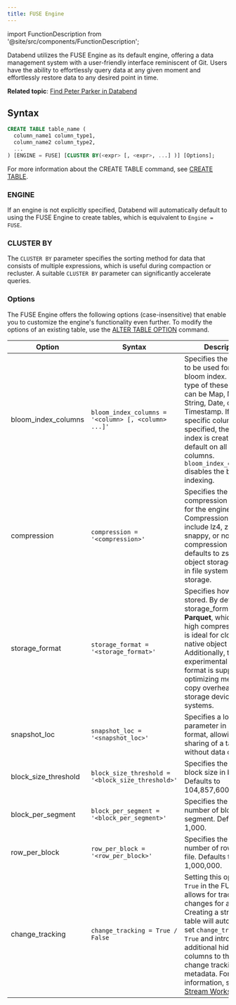 ```yaml
---
title: FUSE Engine
---
```

import FunctionDescription from '@site/src/components/FunctionDescription';

<FunctionDescription description="Introduced or updated: v1.2.223"/>

Databend utilizes the FUSE Engine as its default engine, offering a data management system with a user-friendly interface reminiscent of Git. Users have the ability to effortlessly query data at any given moment and effortlessly restore data to any desired point in time.

**Related topic**: [Find Peter Parker in Databend](https://www.databend.com/blog/time-travel)

## Syntax

```sql
CREATE TABLE table_name (
  column_name1 column_type1,
  column_name2 column_type2,
  ...
) [ENGINE = FUSE] [CLUSTER BY(<expr> [, <expr>, ...] )] [Options];
```

For more information about the CREATE TABLE command, see [CREATE TABLE](../../10-sql-commands/00-ddl/01-table/10-ddl-create-table.md).

### ENGINE

If an engine is not explicitly specified, Databend will automatically default to using the FUSE Engine to create tables, which is equivalent to `Engine = FUSE`.

### CLUSTER BY

The `CLUSTER BY` parameter specifies the sorting method for data that consists of multiple expressions, which is useful during compaction or recluster. A suitable `CLUSTER BY` parameter can significantly accelerate queries.

### Options

The FUSE Engine offers the following options (case-insensitive) that enable you to customize the engine's functionality even further. To modify the options of an existing table, use the [ALTER TABLE OPTION](../../10-sql-commands/00-ddl/01-table/90-alter-table-option.md) command.

| Option               	| Syntax                                              	| Description                                                                                                                                                                                                                                                                                           	|
|----------------------	|-----------------------------------------------------	|-------------------------------------------------------------------------------------------------------------------------------------------------------------------------------------------------------------------------------------------------------------------------------------------------------	|
| bloom_index_columns  	| `bloom_index_columns = '<column> [, <column> ...]'` 	| Specifies the columns to be used for the bloom index. The data type of these columns can be Map, Number, String, Date, or Timestamp. If no specific columns are specified, the bloom index is created by default on all supported columns. `bloom_index_columns=''` disables the bloom indexing.                                                            	|
| compression          	| `compression = '<compression>'`                     	| Specifies the compression method for the engine. Compression options include lz4, zstd, snappy, or none. The compression method defaults to zstd in object storage and lz4 in file system (fs) storage.                                                                                               	|
| storage_format       	| `storage_format = '<storage_format>'`               	| Specifies how data is stored. By default, the storage_format is set to **Parquet**, which offers high compression and is ideal for cloud-native object storage. Additionally, the experimental **Native** format is supported, optimizing memory copy overhead for storage devices like file systems. 	|
| snapshot_loc         	| `snapshot_loc = '<snapshot_loc>'`                   	| Specifies a location parameter in string format, allowing easy sharing of a table without data copy.                                                                                                                                                                                                  	|
| block_size_threshold 	| `block_size_threshold = '<block_size_threshold>'`   	| Specifies the maximum block size in bytes. Defaults to 104,857,600 bytes.                                                                                                                                                                                                                                                     	|
| block_per_segment    	| `block_per_segment = '<block_per_segment>'`         	| Specifies the maximum number of blocks in a segment. Defaults to 1,000.                                                                                                                                                                                                                               	|
| row_per_block        	| `row_per_block = '<row_per_block>'`                 	| Specifies the maximum number of rows in a file. Defaults to 1,000,000.                                                                                                                                                                                                                                   	|
| change_tracking       | `change_tracking = True / False`                      | Setting this option to `True` in the FUSE Engine allows for tracking changes for a table.<br/>Creating a stream for a table will automatically set `change_tracking` to `True` and introduce additional hidden columns to the table as change tracking metadata. For more information, see [How Stream Works](../../10-sql-commands/00-ddl/04-stream/index.md#how-stream-works).|